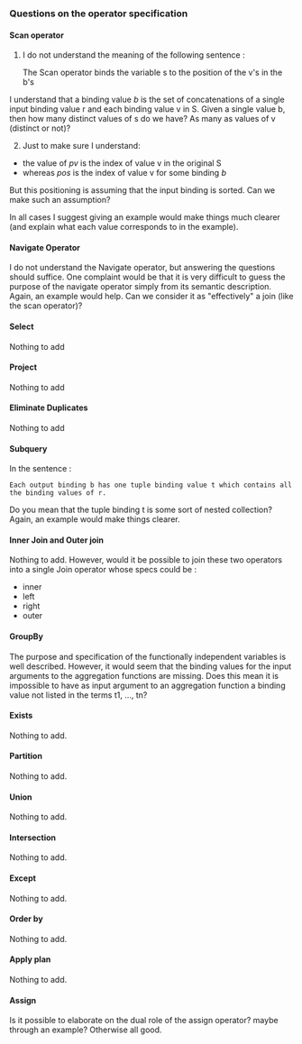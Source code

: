 ### Questions on the operator specification

#### Scan operator
1) I do not understand the meaning of the following sentence :

     The Scan operator binds the variable s to the position of the v's in the b's

I understand that a binding value *b* is the set of concatenations of a single input binding value r and each binding value v in S. Given a single value b, then how many distinct values of s do we have? As many as values of v (distinct or not)?

2) Just to make sure I understand:

 - the value of *pv* is the index of value v in the original S
 - whereas *pos* is the index of value v for some binding *b*

But this positioning is assuming that the input binding is sorted. Can we make such an assumption?

In all cases I suggest giving an example would make things much clearer (and explain what each value corresponds to in the example).

#### Navigate Operator

I do not understand the Navigate operator, but answering the questions should suffice. One complaint would be that it is very difficult to guess the purpose of the navigate operator simply from its semantic description. Again, an example would help. 
Can we consider it as "effectively" a join (like the scan operator)?
 

#### Select
Nothing to add

#### Project
Nothing to add

#### Eliminate Duplicates
Nothing to add

#### Subquery
In the sentence :

    Each output binding b has one tuple binding value t which contains all the binding values of r.
    
Do you mean that the tuple binding t is some sort of nested collection? Again, an example would make things clearer.

#### Inner Join and Outer join
Nothing to add. However, would it be possible to join these two operators into a single Join operator whose specs could be :

 - inner
 - left
 - right
 - outer 

#### GroupBy
The purpose and specification of the functionally independent variables is well described. However, it would seem that the binding values for the input arguments to the aggregation functions are missing. Does this mean it is impossible to have as input argument to an aggregation function a binding value not listed in the terms t1, ..., tn?

#### Exists  
Nothing to add.

#### Partition
Nothing to add.

#### Union
Nothing to add.

#### Intersection
Nothing to add.

#### Except
Nothing to add.

#### Order by 
Nothing to add.

#### Apply plan
Nothing to add.

#### Assign 
Is it possible to elaborate on the dual role of the assign operator? maybe through an example? Otherwise all good.